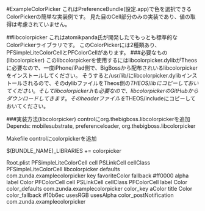 #ExampleColorPicker
これはPreferenceBundle(設定.app)で色を選択できるColorPickerの簡単な実装例です。
見た目のCell部分のみの実装であり、値の取得は考慮されていません。

##libcolorpicker
これはatomikpanda氏が開発したでもっとも標準的なColorPickerライブラリです。
このColorPickerには2種類あり、PFSimpleLiteColorCellとPFColorCellがあります。
###必要なもの(libcolorpicker)
このlibcolorpickerを使用するにはlibcolorpicker.dylibがTheosに必要なので、一度iPhone/iPad側で、BigBossから配布されいるlibcolorpickerをインストールしてください。
そうすると/usr/lib/にlibcolorpicker.dylibインストールされるので、そのdylibファイルをTheos側の$THEOS/libにコピーしておいてください。
そしてlibcolorpicker.hも必要なので、libcolorpickerのGitHubからダウンロードしてきます。そのheaderファイルを$THEOS/includeにコピーしておいてください。

###実装方法(libcolorpicker)
controlにorg.thebigboss.libcolorpickerを追加
Depends: mobilesubstrate, preferenceloader, org.thebigboss.libcolorpicker

Makefile
controlにcolorpickerを追加

$(BUNDLE_NAME)_LIBRARIES +=  colorpicker

Root.plist
PFSimpleLiteColorCell
<dict>
			<key>cell</key>
			<string>PSLinkCell</string>
			<key>cellClass</key>
			<string>PFSimpleLiteColorCell</string>
			<key>libcolorpicker</key>
			<dict>
				<key>defaults</key>
				<string>com.zunda.examplecolorpicker</string>
				<key>key</key>
				<string>favoriteColor</string>
				<key>fallback</key>
				<string>#ff0000</string>
				<key>alpha</key>
				<true/>
			</dict>
			<key>label</key>
			<string>Color</string>
	</dict>
  PFColorCell
  <dict>
			<key>cell</key>
			<string>PSLinkCell</string>
			<key>cellClass</key>
			<string>PFColorCell</string>
			<key>label</key>
			<string>Color</string>
			<key>color_defaults</key>
			<string>com.zunda.examplecolorpicker</string>
			<key>color_key</key>
			<string>aColor</string>
			<key>title</key>
			<string>Color</string>
			<key>color_fallback</key>
			<string>#10b6ec</string>
			<key>usesRGB</key>
			<true/>
			<key>usesAlpha</key>
			<true/>
			<key>color_postNotification</key>
			<string>com.zunda.examplecolorpicker</string>
		</dict>
